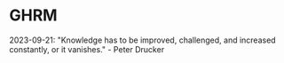 # GHRM



2023-09-21: "Knowledge has to be improved, challenged, and increased constantly, or it vanishes." - Peter Drucker